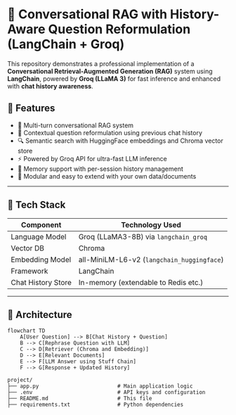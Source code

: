 # 🧠 Conversational RAG with History-Aware Question Reformulation (LangChain + Groq)

This repository demonstrates a professional implementation of a **Conversational Retrieval-Augmented Generation (RAG)** system using **LangChain**, powered by **Groq (LLaMA 3)** for fast inference and enhanced with **chat history awareness**.

## 🚀 Features

- 💬 Multi-turn conversational RAG system  
- 🧠 Contextual question reformulation using previous chat history  
- 🔍 Semantic search with HuggingFace embeddings and Chroma vector store  
- ⚡ Powered by Groq API for ultra-fast LLM inference  
- 🧾 Memory support with per-session history management  
- 🔧 Modular and easy to extend with your own data/documents  

---

## 🧱 Tech Stack

| Component         | Technology Used                      |
|------------------|--------------------------------------|
| Language Model    | Groq (LLaMA3-8B) via `langchain_groq` |
| Vector DB         | Chroma                              |
| Embedding Model   | all-MiniLM-L6-v2 (`langchain_huggingface`) |
| Framework         | LangChain                           |
| Chat History Store| In-memory (extendable to Redis etc.)|

---

## 🧩 Architecture

```mermaid
flowchart TD
    A[User Question] --> B[Chat History + Question]
    B --> C[Rephrase Question with LLM]
    C --> D[Retriever (Chroma and Embedding)]
    D --> E[Relevant Documents]
    E --> F[LLM Answer using Stuff Chain]
    F --> G[Response + Updated History]

project/
├── app.py                         # Main application logic
├── .env                           # API keys and configuration
├── README.md                      # This file
├── requirements.txt               # Python dependencies

